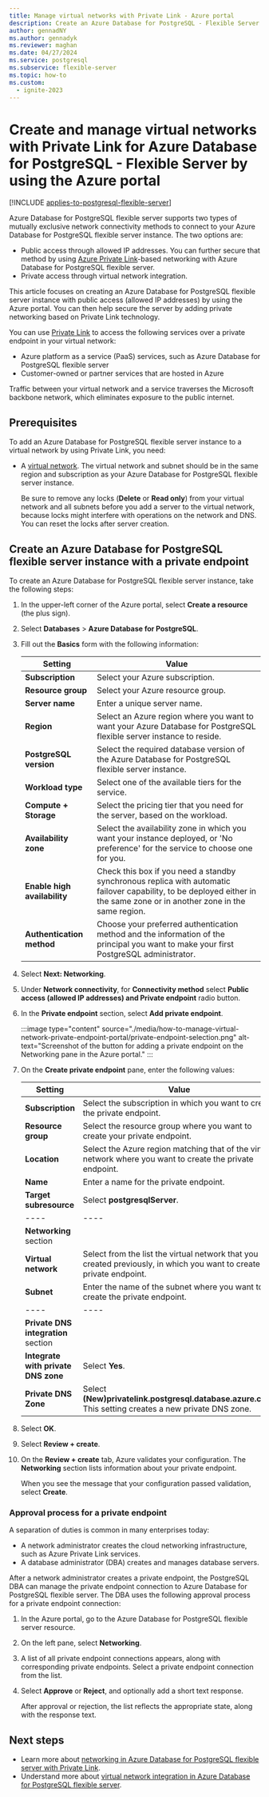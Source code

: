 ```yaml
---
title: Manage virtual networks with Private Link - Azure portal
description: Create an Azure Database for PostgreSQL - Flexible Server instance with public access by using the Azure portal, and add private networking to the server based on Azure Private Link.
author: gennadNY
ms.author: gennadyk
ms.reviewer: maghan
ms.date: 04/27/2024
ms.service: postgresql
ms.subservice: flexible-server
ms.topic: how-to
ms.custom:
  - ignite-2023
---
```



# Create and manage virtual networks with Private Link for Azure Database for PostgreSQL - Flexible Server by using the Azure portal

[!INCLUDE [applies-to-postgresql-flexible-server](~/reusable-content/ce-skilling/azure/includes/postgresql/includes/applies-to-postgresql-flexible-server.md)]

Azure Database for PostgreSQL flexible server supports two types of mutually exclusive network connectivity methods to connect to your Azure Database for PostgreSQL flexible server instance. The two options are:

* Public access through allowed IP addresses. You can further secure that method by using [Azure Private Link](./concepts-networking-private-link.md)-based networking with Azure Database for PostgreSQL flexible server. 
* Private access through virtual network integration.

This article focuses on creating an Azure Database for PostgreSQL flexible server instance with public access (allowed IP addresses) by using the Azure portal. You can then help secure the server by adding private networking based on Private Link technology.

You can use [Private Link](../../private-link/private-link-overview.md) to access the following services over a private endpoint in your virtual network:

* Azure platform as a service (PaaS) services, such as Azure Database for PostgreSQL flexible server
* Customer-owned or partner services that are hosted in Azure

Traffic between your virtual network and a service traverses the Microsoft backbone network, which eliminates exposure to the public internet.



## Prerequisites

To add an Azure Database for PostgreSQL flexible server instance to a virtual network by using Private Link, you need:

* A [virtual network](../../virtual-network/quick-create-portal.md#create-a-virtual-network). The virtual network and subnet should be in the same region and subscription as your Azure Database for PostgreSQL flexible server instance.

  Be sure to remove any locks (**Delete** or **Read only**) from your virtual network and all subnets before you add a server to the virtual network, because locks might interfere with operations on the network and DNS. You can reset the locks after server creation.


## Create an Azure Database for PostgreSQL flexible server instance with a private endpoint

To create an Azure Database for PostgreSQL flexible server instance, take the following steps:

1. In the upper-left corner of the Azure portal, select **Create a resource** (the plus sign).

2. Select **Databases** > **Azure Database for PostgreSQL**.

3. Fill out the **Basics** form with the following information:

   |Setting |Value|
   |---------|------|
   |**Subscription**| Select your Azure subscription.|
   |**Resource group**| Select your Azure resource group.|
   |**Server name**| Enter a unique server name.|
   |**Region**|Select an Azure region where you want to want your Azure Database for PostgreSQL flexible server instance to reside.|
   |**PostgreSQL version**|Select the required database version of the Azure Database for PostgreSQL flexible server instance.|
   |**Workload type**|Select one of the available tiers for the service.|
   |**Compute + Storage**|Select the pricing tier that you need for the server, based on the workload.|
   |**Availability zone**|Select the availability zone in which you want your instance deployed, or 'No preference' for the service to choose one for you.|
   |**Enable high availability**|Check this box if you need a standby synchronous replica with automatic failover capability, to be deployed either in the same zone or in another zone in the same region.|
   |**Authentication method**|Choose your preferred authentication method and the information of the principal you want to make your first PostgreSQL administrator.|

5. Select **Next: Networking**.

6. Under **Network connectivity**, for **Connectivity method** select **Public access (allowed IP addresses) and Private endpoint** radio button.

7. In the **Private endpoint** section, select **Add private endpoint**.

    :::image type="content" source="./media/how-to-manage-virtual-network-private-endpoint-portal/private-endpoint-selection.png" alt-text="Screenshot of the button for adding a private endpoint on the Networking pane in the Azure portal." :::
8. On the **Create private endpoint** pane, enter the following values:

   |Setting|Value|
   |---------|------|
   |**Subscription**| Select the subscription in which you want to create the private endpoint.|
   |**Resource group**| Select the resource group where you want to create your private endpoint.|
   |**Location**|Select the Azure region matching that of the virtual network where you want to create the private endpoint.|
   |**Name**|Enter a name for the private endpoint.|
   |**Target subresource**|Select **postgresqlServer**.|
   |----|----|
   |**Networking** section| |
   |**Virtual network**| Select from the list the virtual network that you created previously, in which you want to create the private endpoint. |
   |**Subnet**|Enter the name of the subnet where you want to create the private endpoint.|
   |----|----|
   |**Private DNS integration** section| |
   |**Integrate with private DNS zone**| Select **Yes**.|
   |**Private DNS Zone**| Select **(New)privatelink.postgresql.database.azure.com**. This setting creates a new private DNS zone.|

9. Select **OK**.

10. Select **Review + create**.

11. On the **Review + create** tab, Azure validates your configuration. The **Networking** section lists information about your private endpoint.

    When you see the message that your configuration passed validation, select **Create**.

### Approval process for a private endpoint

A separation of duties is common in many enterprises today:

* A network administrator creates the cloud networking infrastructure, such as Azure Private Link services.
* A database administrator (DBA) creates and manages database servers.

After a network administrator creates a private endpoint, the PostgreSQL DBA can manage the private endpoint connection to Azure Database for PostgreSQL flexible server. The DBA uses the following approval process for a private endpoint connection:

1. In the Azure portal, go to the Azure Database for PostgreSQL flexible server resource.

1. On the left pane, select **Networking**.

1. A list of all private endpoint connections appears, along with corresponding private endpoints. Select a private endpoint connection from the list.

1. Select **Approve** or **Reject**, and optionally add a short text response.

   After approval or rejection, the list reflects the appropriate state, along with the response text.

## Next steps

* Learn more about [networking in Azure Database for PostgreSQL flexible server with Private Link](./concepts-networking-private-link.md).
* Understand more about [virtual network integration in Azure Database for PostgreSQL flexible server](./concepts-networking-private.md).
